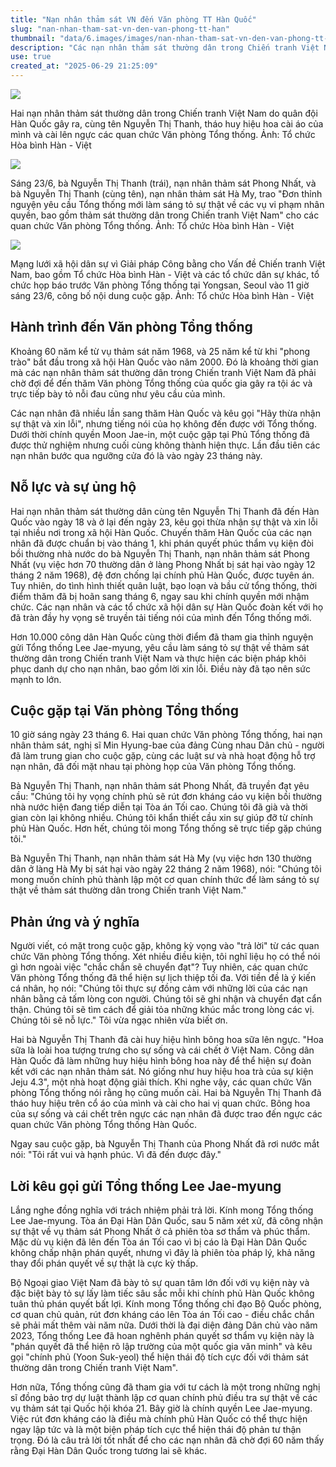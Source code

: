 ```yaml
---
title: "Nạn nhân thảm sát VN đến Văn phòng TT Hàn Quốc"
slug: "nan-nhan-tham-sat-vn-den-van-phong-tt-han"
thumbnail: "data/6.images/images/nan-nhan-tham-sat-vn-den-van-phong-tt-han.webp"
description: "Các nạn nhân thảm sát thường dân trong Chiến tranh Việt Nam đã đến Văn phòng Tổng thống Hàn Quốc sau nhiều thập kỷ, yêu cầu sự thật và lời xin lỗi."
use: true
created_at: "2025-06-29 21:25:09"
---
```


![](/images/20250628-00053580-hankyoreh-000-1-view.webp)

Hai nạn nhân thảm sát thường dân trong Chiến tranh Việt Nam do quân đội Hàn Quốc gây ra, cùng tên Nguyễn Thị Thanh, tháo huy hiệu hoa cài áo của mình và cài lên ngực các quan chức Văn phòng Tổng thống. Ảnh: Tổ chức Hòa bình Hàn - Việt

![](/images/20250628-00053580-hankyoreh-001-1-view.webp)

Sáng 23/6, bà Nguyễn Thị Thanh (trái), nạn nhân thảm sát Phong Nhất, và bà Nguyễn Thị Thanh (cùng tên), nạn nhân thảm sát Hà My, trao "Đơn thỉnh nguyện yêu cầu Tổng thống mới làm sáng tỏ sự thật về các vụ vi phạm nhân quyền, bao gồm thảm sát thường dân trong Chiến tranh Việt Nam" cho các quan chức Văn phòng Tổng thống. Ảnh: Tổ chức Hòa bình Hàn - Việt

![](/images/20250628-00053580-hankyoreh-002-1-view.webp)

Mạng lưới xã hội dân sự vì Giải pháp Công bằng cho Vấn đề Chiến tranh Việt Nam, bao gồm Tổ chức Hòa bình Hàn - Việt và các tổ chức dân sự khác, tổ chức họp báo trước Văn phòng Tổng thống tại Yongsan, Seoul vào 11 giờ sáng 23/6, công bố nội dung cuộc gặp. Ảnh: Tổ chức Hòa bình Hàn - Việt



## Hành trình đến Văn phòng Tổng thống

Khoảng 60 năm kể từ vụ thảm sát năm 1968, và 25 năm kể từ khi "phong trào" bắt đầu trong xã hội Hàn Quốc vào năm 2000. Đó là khoảng thời gian mà các nạn nhân thảm sát thường dân trong Chiến tranh Việt Nam đã phải chờ đợi để đến thăm Văn phòng Tổng thống của quốc gia gây ra tội ác và trực tiếp bày tỏ nỗi đau cũng như yêu cầu của mình.

Các nạn nhân đã nhiều lần sang thăm Hàn Quốc và kêu gọi "Hãy thừa nhận sự thật và xin lỗi", nhưng tiếng nói của họ không đến được với Tổng thống. Dưới thời chính quyền Moon Jae-in, một cuộc gặp tại Phủ Tổng thống đã được thử nghiệm nhưng cuối cùng không thành hiện thực. Lần đầu tiên các nạn nhân bước qua ngưỡng cửa đó là vào ngày 23 tháng này.

## Nỗ lực và sự ủng hộ

Hai nạn nhân thảm sát thường dân cùng tên Nguyễn Thị Thanh đã đến Hàn Quốc vào ngày 18 và ở lại đến ngày 23, kêu gọi thừa nhận sự thật và xin lỗi tại nhiều nơi trong xã hội Hàn Quốc. Chuyến thăm Hàn Quốc của các nạn nhân đã được chuẩn bị vào tháng 1, khi phán quyết phúc thẩm vụ kiện đòi bồi thường nhà nước do bà Nguyễn Thị Thanh, nạn nhân thảm sát Phong Nhất (vụ việc hơn 70 thường dân ở làng Phong Nhất bị sát hại vào ngày 12 tháng 2 năm 1968), đệ đơn chống lại chính phủ Hàn Quốc, được tuyên án. Tuy nhiên, do tình hình thiết quân luật, bạo loạn và bầu cử tổng thống, thời điểm thăm đã bị hoãn sang tháng 6, ngay sau khi chính quyền mới nhậm chức. Các nạn nhân và các tổ chức xã hội dân sự Hàn Quốc đoàn kết với họ đã tràn đầy hy vọng sẽ truyền tải tiếng nói của mình đến Tổng thống mới.

Hơn 10.000 công dân Hàn Quốc cùng thời điểm đã tham gia thỉnh nguyện gửi Tổng thống Lee Jae-myung, yêu cầu làm sáng tỏ sự thật về thảm sát thường dân trong Chiến tranh Việt Nam và thực hiện các biện pháp khôi phục danh dự cho nạn nhân, bao gồm lời xin lỗi. Điều này đã tạo nên sức mạnh to lớn.

## Cuộc gặp tại Văn phòng Tổng thống

10 giờ sáng ngày 23 tháng 6. Hai quan chức Văn phòng Tổng thống, hai nạn nhân thảm sát, nghị sĩ Min Hyung-bae của đảng Cùng nhau Dân chủ - người đã làm trung gian cho cuộc gặp, cùng các luật sư và nhà hoạt động hỗ trợ nạn nhân, đã đối mặt nhau tại phòng họp của Văn phòng Tổng thống.

Bà Nguyễn Thị Thanh, nạn nhân thảm sát Phong Nhất, đã truyền đạt yêu cầu: "Chúng tôi hy vọng chính phủ sẽ rút đơn kháng cáo vụ kiện bồi thường nhà nước hiện đang tiếp diễn tại Tòa án Tối cao. Chúng tôi đã già và thời gian còn lại không nhiều. Chúng tôi khẩn thiết cầu xin sự giúp đỡ từ chính phủ Hàn Quốc. Hơn hết, chúng tôi mong Tổng thống sẽ trực tiếp gặp chúng tôi."

Bà Nguyễn Thị Thanh, nạn nhân thảm sát Hà My (vụ việc hơn 130 thường dân ở làng Hà My bị sát hại vào ngày 22 tháng 2 năm 1968), nói: "Chúng tôi mong muốn chính phủ thành lập một cơ quan chính thức để làm sáng tỏ sự thật về thảm sát thường dân trong Chiến tranh Việt Nam."

## Phản ứng và ý nghĩa

Người viết, có mặt trong cuộc gặp, không kỳ vọng vào "trả lời" từ các quan chức Văn phòng Tổng thống. Xét nhiều điều kiện, tôi nghĩ liệu họ có thể nói gì hơn ngoài việc "chắc chắn sẽ chuyển đạt"? Tuy nhiên, các quan chức Văn phòng Tổng thống đã thể hiện sự lịch thiệp tối đa. Với tiền đề là ý kiến cá nhân, họ nói: "Chúng tôi thực sự đồng cảm với những lời của các nạn nhân bằng cả tấm lòng con người. Chúng tôi sẽ ghi nhận và chuyển đạt cẩn thận. Chúng tôi sẽ tìm cách để giải tỏa những khúc mắc trong lòng các vị. Chúng tôi sẽ nỗ lực." Tôi vừa ngạc nhiên vừa biết ơn.

Hai bà Nguyễn Thị Thanh đã cài huy hiệu hình bông hoa sữa lên ngực. "Hoa sữa là loài hoa tượng trưng cho sự sống và cái chết ở Việt Nam. Công dân Hàn Quốc đã làm những huy hiệu hình bông hoa này để thể hiện sự đoàn kết với các nạn nhân thảm sát. Nó giống như huy hiệu hoa trà của sự kiện Jeju 4.3", một nhà hoạt động giải thích. Khi nghe vậy, các quan chức Văn phòng Tổng thống nói rằng họ cũng muốn cài. Hai bà Nguyễn Thị Thanh đã tháo huy hiệu trên cổ áo của mình và cài cho hai vị quan chức. Bông hoa của sự sống và cái chết trên ngực các nạn nhân đã được trao đến ngực các quan chức Văn phòng Tổng thống Hàn Quốc.

Ngay sau cuộc gặp, bà Nguyễn Thị Thanh của Phong Nhất đã rơi nước mắt nói: "Tôi rất vui và hạnh phúc. Vì đã đến được đây."

## Lời kêu gọi gửi Tổng thống Lee Jae-myung

Lắng nghe đồng nghĩa với trách nhiệm phải trả lời. Kính mong Tổng thống Lee Jae-myung. Tòa án Đại Hàn Dân Quốc, sau 5 năm xét xử, đã công nhận sự thật về vụ thảm sát Phong Nhất ở cả phiên tòa sơ thẩm và phúc thẩm. Mặc dù vụ kiện đã lên đến Tòa án Tối cao vì bị cáo là Đại Hàn Dân Quốc không chấp nhận phán quyết, nhưng vì đây là phiên tòa pháp lý, khả năng thay đổi phán quyết về sự thật là cực kỳ thấp.

Bộ Ngoại giao Việt Nam đã bày tỏ sự quan tâm lớn đối với vụ kiện này và đặc biệt bày tỏ sự lấy làm tiếc sâu sắc mỗi khi chính phủ Hàn Quốc không tuân thủ phán quyết bất lợi. Kính mong Tổng thống chỉ đạo Bộ Quốc phòng, cơ quan chủ quản, rút đơn kháng cáo lên Tòa án Tối cao - điều chắc chắn sẽ phải mất thêm vài năm nữa. Dưới thời là đại diện đảng Dân chủ vào năm 2023, Tổng thống Lee đã hoan nghênh phán quyết sơ thẩm vụ kiện này là "phán quyết đã thể hiện rõ lập trường của một quốc gia văn minh" và kêu gọi "chính phủ (Yoon Suk-yeol) thể hiện thái độ tích cực đối với thảm sát thường dân trong Chiến tranh Việt Nam".

Hơn nữa, Tổng thống cũng đã tham gia với tư cách là một trong những nghị sĩ đồng bảo trợ dự luật thành lập cơ quan chính phủ điều tra sự thật về các vụ thảm sát tại Quốc hội khóa 21. Bây giờ là chính quyền Lee Jae-myung. Việc rút đơn kháng cáo là điều mà chính phủ Hàn Quốc có thể thực hiện ngay lập tức và là một biện pháp tích cực thể hiện thái độ phản tư thận trọng. Đó là câu trả lời tốt nhất để cho các nạn nhân đã chờ đợi 60 năm thấy rằng Đại Hàn Dân Quốc trong tương lai sẽ khác.